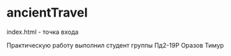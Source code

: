 # ancientTravel


index.html - точка входа

Практическую работу выполнил студент группы Пд2-19Р Оразов Тимур
